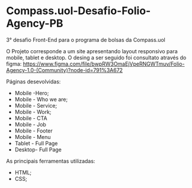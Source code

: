 # Compass.uol-Desafio-Folio-Agency-PB
3° desafio Front-End para o programa de bolsas da Compass.uol

O Projeto corresponde a um site apresentando layout responsivo para mobile, tablet e desktop. O desing a ser seguido foi consultato através do figma: https://www.figma.com/file/bwpRW3OmaEjVpeRNGWTmuv/Folio-Agency-1.0-(Community)?node-id=791%3A672
 
Páginas desevolvidas:

* Mobile -Hero;
* Mobile - Who we are;
* Mobile - Service;
* Mobile - Work;
* Mobile - CTA
* Mobile - Job
* Mobile - Footer
* Mobile - Menu
* Tablet - Full Page
* Desktop- Full Page

As principais ferramentas utilizadas:

* HTML;
* CSS;